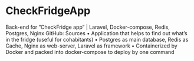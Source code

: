 # CheckFridgeApp


Back-end for ”CheckFridge app” | Laravel, Docker-compose, Redis, Postgres, Nginx GitHub: Sources
• Application that helps to find out what’s in the fridge (useful for cohabitants)
• Postgres as main database, Redis as Cache, Nginx as web-server, Laravel as framework
• Containerized by Docker and packed into docker-compose to deploy by one command

